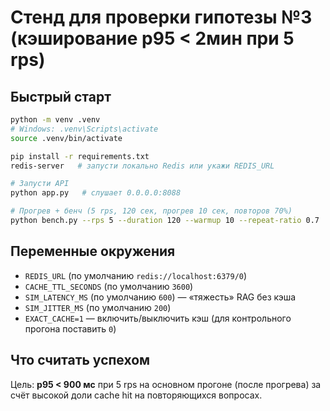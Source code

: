 # Стенд для проверки гипотезы №3 (кэширование p95 < 2мин при 5 rps)

## Быстрый старт
```bash
python -m venv .venv
# Windows: .venv\Scripts\activate
source .venv/bin/activate

pip install -r requirements.txt
redis-server   # запусти локально Redis или укажи REDIS_URL

# Запусти API
python app.py   # слушает 0.0.0.0:8088

# Прогрев + бенч (5 rps, 120 сек, прогрев 10 сек, повторов 70%)
python bench.py --rps 5 --duration 120 --warmup 10 --repeat-ratio 0.7
```

## Переменные окружения
- `REDIS_URL` (по умолчанию `redis://localhost:6379/0`)
- `CACHE_TTL_SECONDS` (по умолчанию `3600`)
- `SIM_LATENCY_MS` (по умолчанию `600`) — «тяжесть» RAG без кэша
- `SIM_JITTER_MS` (по умолчанию `200`)
- `EXACT_CACHE=1` — включить/выключить кэш (для контрольного прогона поставить `0`)

## Что считать успехом
Цель: **p95 < 900 мс** при 5 rps на основном прогоне (после прогрева) за счёт высокой доли cache hit на повторяющихся вопросах.
